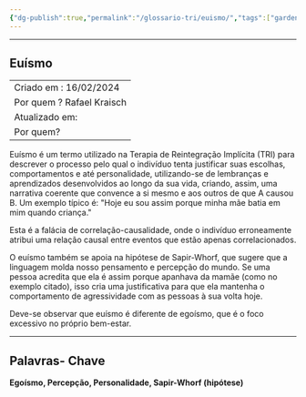 ```yaml
---
{"dg-publish":true,"permalink":"/glossario-tri/euismo/","tags":["gardenEntry"]}
---
```


---

 ## Euísmo

|                           |
| ------------------------- |
| Criado em : 16/02/2024    |
| Por quem ? Rafael Kraisch |
| Atualizado em:            |
| Por quem?                 |

Euísmo é um termo utilizado na Terapia de Reintegração Implícita (TRI) para descrever o processo pelo qual o indivíduo tenta justificar suas escolhas, comportamentos e até personalidade, utilizando-se de lembranças e aprendizados desenvolvidos ao longo da sua vida, criando, assim, uma narrativa coerente que convence a si mesmo e aos outros de que A causou B. Um exemplo típico é: "Hoje eu sou assim porque minha mãe batia em mim quando criança."

Esta é a falácia de correlação-causalidade, onde o indivíduo erroneamente atribui uma relação causal entre eventos que estão apenas correlacionados.

O euísmo também se apoia na hipótese de Sapir-Whorf, que sugere que a linguagem molda nosso pensamento e percepção do mundo. Se uma pessoa acredita que ela é assim porque apanhava da mamãe (como no exemplo citado), isso cria uma justificativa para que ela mantenha o comportamento de agressividade com as pessoas à sua volta hoje.

Deve-se observar que euísmo é diferente de egoísmo, que é o foco excessivo no próprio bem-estar.



----

## Palavras- Chave 
**Egoísmo, Percepção, Personalidade, Sapir-Whorf (hipótese)**


